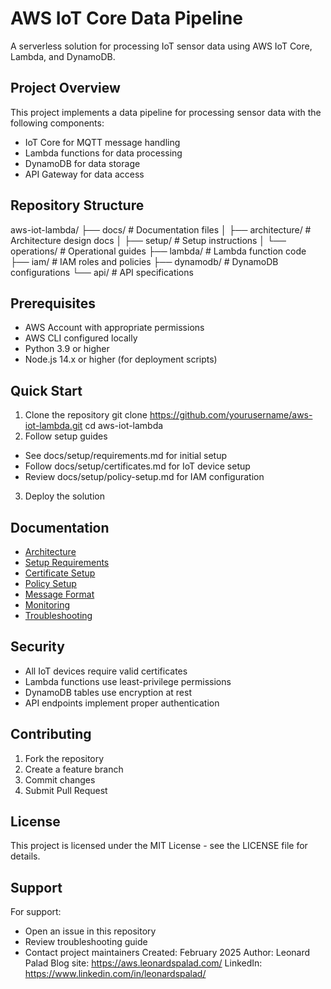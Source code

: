 # AWS IoT Core Data Pipeline
A serverless solution for processing IoT sensor data using AWS IoT Core, Lambda, and DynamoDB.
## Project Overview
This project implements a data pipeline for processing sensor data with the following components:
- IoT Core for MQTT message handling
- Lambda functions for data processing
- DynamoDB for data storage
- API Gateway for data access
## Repository Structure
aws-iot-lambda/
├── docs/                   # Documentation files
│   ├── architecture/       # Architecture design docs
│   ├── setup/             # Setup instructions
│   └── operations/        # Operational guides
├── lambda/                # Lambda function code
├── iam/                   # IAM roles and policies
├── dynamodb/             # DynamoDB configurations
└── api/                  # API specifications
## Prerequisites
- AWS Account with appropriate permissions
- AWS CLI configured locally
- Python 3.9 or higher
- Node.js 14.x or higher (for deployment scripts)
## Quick Start
1. Clone the repository
git clone https://github.com/yourusername/aws-iot-lambda.git
cd aws-iot-lambda
2. Follow setup guides
- See docs/setup/requirements.md for initial setup
- Follow docs/setup/certificates.md for IoT device setup
- Review docs/setup/policy-setup.md for IAM configuration
3. Deploy the solution
  
 
## Documentation
- [Architecture](./architecture/iot-core-setup.md)
- [Setup Requirements](./docs/setup/requirements.md)
- [Certificate Setup](./docs/setup/certificates.md)
- [Policy Setup](./docs/setup/policy-setup.md)
- [Message Format](./docs/operations/message-format.md)
- [Monitoring](./operations/monitoring.md)
- [Troubleshooting](./operations/troubleshooting.md)


## Security
- All IoT devices require valid certificates
- Lambda functions use least-privilege permissions
- DynamoDB tables use encryption at rest
- API endpoints implement proper authentication
## Contributing
1. Fork the repository
2. Create a feature branch
3. Commit changes
4. Submit Pull Request
## License
This project is licensed under the MIT License - see the LICENSE file for details.
## Support
For support:
- Open an issue in this repository
- Review troubleshooting guide
- Contact project maintainers
Created: February 2025
Author: Leonard Palad
Blog site: https://aws.leonardspalad.com/
LinkedIn: https://www.linkedin.com/in/leonardspalad/
